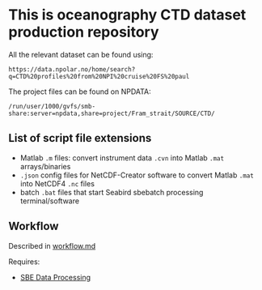 # This is oceanography CTD dataset production repository

All the relevant dataset can be found using: 
```
https://data.npolar.no/home/search?q=CTD%20profiles%20from%20NPI%20cruise%20FS%20paul
```

The project files can be found on NPDATA: 
```
/run/user/1000/gvfs/smb-share:server=npdata,share=project/Fram_strait/SOURCE/CTD/
```

## List of script file extensions
- Matlab `.m` files: convert instrument data `.cvn` into Matlab `.mat` arrays/binaries
- `.json` config files for NetCDF-Creator software to convert Matlab `.mat` into NetCDF4 `.nc` files
- batch `.bat` files that start Seabird sbebatch processing terminal/software

## Workflow
Described in [workflow.md](workflow.md)

Requires:
- [SBE Data Processing](https://www.seabird.com/software)
